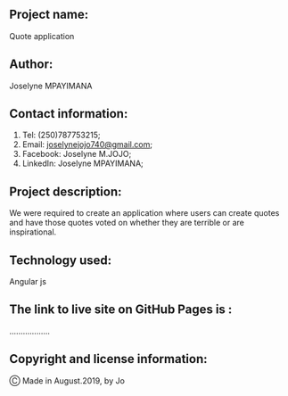 ## Project name:

Quote application

## Author:

Joselyne MPAYIMANA

## Contact information:

1. Tel: (250)787753215;
2. Email: joselynejojo740@gmail.com;
3. Facebook: Joselyne M.JOJO;
4. LinkedIn: Joselyne MPAYIMANA;

## Project description:

 We were required to create an application where users can create quotes and have those quotes voted on whether they are terrible or are inspirational. 


 ## Technology used:

 Angular js

 
 ## The link to live site on GitHub Pages is :
 
..................

 ## Copyright and license information:

 &#9400; Made in August.2019, by Jo

